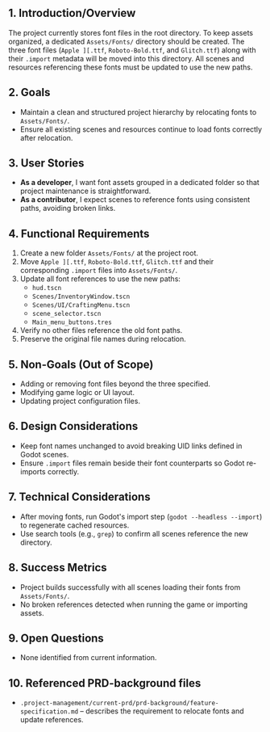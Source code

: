 ## 1. Introduction/Overview
The project currently stores font files in the root directory. To keep assets organized, a dedicated `Assets/Fonts/` directory should be created. The three font files (`Apple ][.ttf`, `Roboto-Bold.ttf`, and `Glitch.ttf`) along with their `.import` metadata will be moved into this directory. All scenes and resources referencing these fonts must be updated to use the new paths.

## 2. Goals
- Maintain a clean and structured project hierarchy by relocating fonts to `Assets/Fonts/`.
- Ensure all existing scenes and resources continue to load fonts correctly after relocation.

## 3. User Stories
- **As a developer**, I want font assets grouped in a dedicated folder so that project maintenance is straightforward.
- **As a contributor**, I expect scenes to reference fonts using consistent paths, avoiding broken links.

## 4. Functional Requirements
1. Create a new folder `Assets/Fonts/` at the project root.
2. Move `Apple ][.ttf`, `Roboto-Bold.ttf`, `Glitch.ttf` and their corresponding `.import` files into `Assets/Fonts/`.
3. Update all font references to use the new paths:
   - `hud.tscn`
   - `Scenes/InventoryWindow.tscn`
   - `Scenes/UI/CraftingMenu.tscn`
   - `scene_selector.tscn`
   - `Main_menu_buttons.tres`
4. Verify no other files reference the old font paths.
5. Preserve the original file names during relocation.

## 5. Non-Goals (Out of Scope)
- Adding or removing font files beyond the three specified.
- Modifying game logic or UI layout.
- Updating project configuration files.

## 6. Design Considerations
- Keep font names unchanged to avoid breaking UID links defined in Godot scenes.
- Ensure `.import` files remain beside their font counterparts so Godot re-imports correctly.

## 7. Technical Considerations
- After moving fonts, run Godot's import step (`godot --headless --import`) to regenerate cached resources.
- Use search tools (e.g., `grep`) to confirm all scenes reference the new directory.

## 8. Success Metrics
- Project builds successfully with all scenes loading their fonts from `Assets/Fonts/`.
- No broken references detected when running the game or importing assets.

## 9. Open Questions
- None identified from current information.

## 10. Referenced PRD-background files
- `.project-management/current-prd/prd-background/feature-specification.md` – describes the requirement to relocate fonts and update references.
